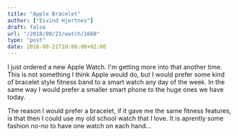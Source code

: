 ```yaml
---
title: "Apple Bracelet"
author: ["Eivind Hjertnes"]
draft: false
url: "/2018/09/21/watch/1660"
type: "post"
date: 2018-09-21T10:00:00+02:00
---
```


I just ordered a new Apple Watch. I'm getting more into that another
time. This is not something I think Apple would do, but I would prefer
some kind of bracelet style fitness band to a smart watch any day of the
week. In the same way I would prefer a smaller smart phone to the huge
ones we have today.

The reason I would prefer a bracelet, if it gave me the same fitness
features, is that then I could use my old school watch that I love. It
is aprently some fashion no-no to have one watch on each hand...
